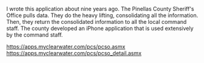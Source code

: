 I wrote this application about nine years ago. The Pinellas County Sheriff's Office pulls data. They do the heavy lifting, consolidating all the information. Then, they return the consolidated information to all the local command staff. The county developed an iPhone application that is used extensively by the command staff.

https://apps.myclearwater.com/pcs/pcso.asmx
https://apps.myclearwater.com/pcs/pcso_detail.asmx
